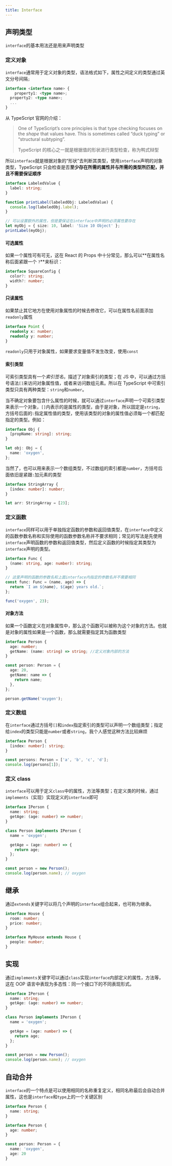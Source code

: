 ```yaml
---
title: Interface
---
```


## 声明类型

`interface`的基本用法还是用来声明类型

### 定义对象

`interface`通常用于定义对象的类型，语法格式如下，属性之间定义的类型通过英文分号间隔`;`

```typescript
interface <interface name> {
	property1: <type name>;
  property2: <type name>;
  ...
}
```

从 TypeScript 官网的介绍：

> One of TypeScript’s core principles is that type checking focuses on the _shape_ that values have. This is sometimes called “duck typing” or “structural subtyping”.
>
> TypeScript 的核心之一就是根据值的形状进行类型检查，称为鸭式辩型

所以`interface`就是根据对象的“形状”去判断其类型，使用`interface`声明的对象类型，TypeScript 只会检查是否**至少存在所需的属性并与所需的类型所匹配，并且不需要保证顺序**

```typescript
interface LabeledValue {
  label: string;
}

function printLabel(labeledObj: LabeledValue) {
  console.log(labeledObj.label);
}

// 可以设置额外的属性，但是要保证在interface中声明的必须属性要存在
let myObj = { size: 10, label: 'Size 10 Object' };
printLabel(myObj);
```

#### 可选属性

如果一个属性可有可无，这在 React 的 Props 中十分常见，那么可以**在属性名称后面紧跟一个 `?`**来标识：

```typescript
interface SquareConfig {
  color?: string;
  width?: number;
}
```

#### 只读属性

如果禁止其它地方在使用对象属性的时候去修改它，可以在属性名前面添加`readonly`属性

```typescript
interface Point {
  readonly x: number;
  readonly y: number;
}
```

`readonly`只用于对象属性，如果要求变量值不发生改变，使用`const`

#### 索引类型

可索引类型具有一个*索引签名*，描述了对象索引的类型；在 JS 中，可以通过方括号语法`[]`来访问对象属性值，或者来访问数组元素。所以在 TypeScript 中可索引类型只具有两种类型：`string`和`number`。

当不确定对象要包含什么属性的时候，就可以通过`interface`声明一个可索引类型来表示一个对象，`[]`内表示的是属性的类型，由于是对象，所以固定是`string`，方括号后面的`:`指定属性值的类型，使用该类型的对象的属性值必须每一个都匹配指定的类型。例如：

```typescript
interface Obj {
  [propName: string]: string;
}

let obj: Obj = {
  name: 'oxygen',
};
```

当然了，也可以用来表示一个数组类型，不过数组的索引都是`number`，方括号后面依旧是紧跟`:`加元素的类型

```typescript
interface StringArray {
  [index: number]: number;
}

let arr: StringArray = [23];
```

### 定义函数

`interface`同样可以用于单独指定函数的参数和返回值类型，在`interface`中定义的函数参数名称和实际使用的函数参数名称并不要求相同；常见的写法是先使用`interface`声明函数的参数和返回值类型，然后定义函数的时候指定其类型为`interface`声明的类型。

```typescript
interface Func {
  (name: string, age: number): string;
}

// 这里声明的函数的参数名和上面interface内指定的参数名并不需要相同
const func: Func = (name, age) => {
  return `I am ${name}, ${age} years old.`;
};

func('oxygen', 23);
```

#### 对象方法

如果一个函数定义在对象属性中，那么这个函数可以被称为这个对象的方法。也就是对象的属性如果是一个函数，那么就需要指定其为函数类型

```typescript
interface Person {
  age: number;
  getName: (name: string) => string; //定义对象内部的方法
}

const person: Person = {
  age: 20,
  getName: name => {
    return name;
  },
};

person.getName('oxygen');
```

### 定义数组

在`interface`通过方括号`[]`和`index`指定索引的类型可以声明一个数组类型；指定给`index`的类型只能是`number`或者`string`，我个人感觉这种方法比较麻烦

```typescript
interface Person {
  [index: number]: string;
}

const persons: Person = ['a', 'b', 'c', 'd'];
console.log(persons[1]);
```

### 定义 class

`interface`可以用于定义`class`中的属性，方法等类型；在定义类的时候，通过`implements`（实现）实现定义的`interface`即可

```typescript
interface IPerson {
  name: string;
  getAge: (age: number) => number;
}

class Person implements IPerson {
  name = 'oxygen';

  getAge = (age: number) => {
    return age;
  };
}

const person = new Person();
console.log(person.name); // oxygen
```

## 继承

通过`extends`关键字可以将几个声明的`interface`组合起来，也可称为继承。

```typescript
interface House {
  room: number;
  price: number;
}

interface MyHouse extends House {
  people: number;
}
```

## 实现

通过`implements`关键字可以通过`class`实现`interface`内部定义的属性，方法等，这在 OOP 语言中表现为多态性：同一个接口下的不同表现形式。

```typescript
interface IPerson {
  name: string;
  getAge: (age: number) => number;
}

class Person implements IPerson {
  name = 'oxygen';

  getAge = (age: number) => {
    return age;
  };
}

const person = new Person();
console.log(person.name); // oxygen
```

## 自动合并

`interface`的一个特点是可以使用相同的名称重复定义，相同名称最后会自动合并属性，这也是`interface`和`type`上的一个关键区别

```typescript
interface Person {
  name: string;
}

interface Person {
  age: number;
}

const person: Person = {
  name: 'oxygen',
  age: 20
}
```
